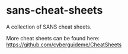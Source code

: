 # sans-cheat-sheets
A collection of SANS cheat sheets.

More cheat sheets can be found here: https://github.com/cyberguideme/CheatSheets

